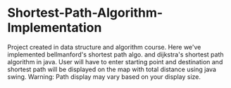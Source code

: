 # Shortest-Path-Algorithm-Implementation
Project created in data structure and algorithm course. Here we've implemented bellmanford's shortest path algo. and dijkstra's shortest path algorithm in java. User will have to enter starting point and destination and shortest path will be displayed on the map with total distance using java swing. 
Warning: Path display may vary based on your display size.
